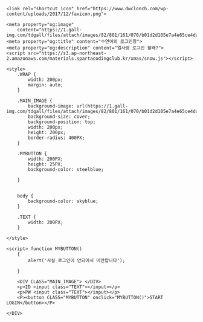 
<!DOCTYPE html>
<html lang="en">

<head>
    <meta charset="UTF-8">
    <meta name="viewport" content="width=device-width, initial-scale=1.0">
    <title>로그인창 만들기</title>

    <link rel="shortcut icon" href="https://www.dwclonch.com/wp-content/uploads/2017/12/favicon.png">

    <meta property="og:image"
        content="https://1.gall-img.com/tdgall/files/attach/images/82/801/161/070/b01d2d105e7a4e65ce4da63c6ed9d7c3.jpg">
    <meta property="og:title" content="수연이의 로그인창">
    <meta property="og:description" content="엘사랑 로그인 할래?">
    <script src="https://s3.ap-northeast-2.amazonaws.com/materials.spartacodingclub.kr/xmas/snow.js"></script>

    <style>
        .WRAP {
            width: 200px;
            margin: auto;
        }

        .MAIN_IMAGE {
            background-image: url(https://1.gall-img.com/tdgall/files/attach/images/82/801/161/070/b01d2d105e7a4e65ce4da63c6ed9d7c3.jpg);
            background-size: cover;
            background-position: top;
            width: 200px;
            height: 200px;
            border-radius: 400PX;
        }

        .MYBUTTON {
            width: 200PX;
            height: 25PX;
            background-color: steelblue;

        }


        body {
            background-color: skyblue;
        }

        .TEXT {
            width: 200PX;
        }

    </style>

    <script> function MYBUTTON()
        {
            alert('사실 로그인이 안되어서 미안합니다');
      
        }
</script>
</head>

<body>
    <DIV CLASS="WRAP">
       
        <DIV CLASS="MAIN_IMAGE"> </DIV>
        <p>ID <input class="TEXT"></input></p>
        <p>PW <input class="TEXT"></input></p>
        <P><button CLASS="MYBUTTON" onclick="MYBUTTON()">START LOGIN</button></P>
       
    </DIV>
</body>

</html>
